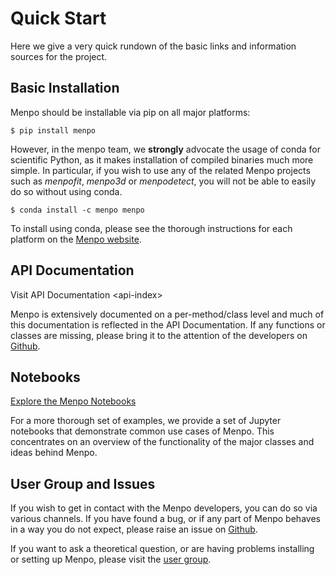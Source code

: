 Quick Start
===========

Here we give a very quick rundown of the basic links and information sources for the project.

Basic Installation
------------------

Menpo should be installable via pip on all major platforms:

    $ pip install menpo

However, in the menpo team, we **strongly** advocate the usage of conda for scientific Python, as it makes installation of compiled binaries much more simple. In particular, if you wish to use any of the related Menpo projects such as *menpofit*, *menpo3d* or *menpodetect*, you will not be able to easily do so without using conda.

    $ conda install -c menpo menpo

To install using conda, please see the thorough instructions for each platform on the [Menpo website](http://www.menpo.org/installation/).

API Documentation
-----------------

Visit API Documentation &lt;api-index&gt;

Menpo is extensively documented on a per-method/class level and much of this documentation is reflected in the API Documentation. If any functions or classes are missing, please bring it to the attention of the developers on [Github](https://github.com/menpo/menpo).

Notebooks
---------

[Explore the Menpo Notebooks](http://www.menpo.org/notebooks.html)

For a more thorough set of examples, we provide a set of Jupyter notebooks that demonstrate common use cases of Menpo. This concentrates on an overview of the functionality of the major classes and ideas behind Menpo.

User Group and Issues
---------------------

If you wish to get in contact with the Menpo developers, you can do so via various channels. If you have found a bug, or if any part of Menpo behaves in a way you do not expect, please raise an issue on [Github](https://github.com/menpo/menpo).

If you want to ask a theoretical question, or are having problems installing or setting up Menpo, please visit the [user group](https://groups.google.com/forum/#!forum/menpo-users).
